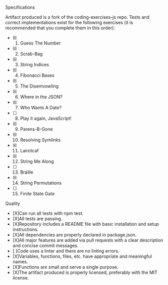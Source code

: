 Specifications

 Artifact produced is a fork of the coding-exercises-js repo.
 Tests and correct implementations exist for the following exercises (it is recommended that you complete them in this order):
 - [X] 1. Guess The Number
 - [X] 2. Scrab-Bag
 - [X] 3. String Indices
 - [X] 4. Fibonacci Bases
 - [X] 5. The Disemvowling
 - [X] 6. Where in the JSON?
 - [X] 7. Who Wants A Date?
 - [ ] 8. Play it again, JavaScript!
 - [X] 9. Parens-B-Gone
 - [X] 10. Resolving Symlinks
 - [X] 11. Lairotcaf
 - [X] 12. String Me Along
 - [ ] 13. Braille
 - [X] 14. String Permutations
 - [ ] 15. Finite State Gate
 
 Quality
 - [X]Can run all tests with npm test.
 - [X]All tests are passing.
 - [X]Repository includes a README file with basic installation and setup instructions.
 - [X]All dependencies are properly declared in package.json.
 - [X]All major features are added via pull requests with a clear description and concise commit messages.
 - [ ]Code uses a linter and there are no linting errors.
 - [X]Variables, functions, files, etc. have appropriate and meaningful names.
 - [X]Functions are small and serve a single purpose.
 - [X]The artifact produced is properly licensed, preferably with the MIT license.